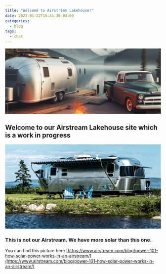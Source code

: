 ```yaml
---
title: "Welcome to Airstream Lakehouse!"
date: 2023-01-22T15:34:30-04:00
categories:
  - blog
tags:
  - chat
---
```


![banner](https://raw.githubusercontent.com/aslakehouse/aslakehouse.github.io/main/assets/images/aslhbanner.jpg)

## Welcome to our Airstream Lakehouse site which is a work in progress

![AirstreamByLake](/assets/images/postimages/AirstreamLakehouse.png)

### This is not our Airstream.  We have more solar than this one.  
You can find this picture here [https://www.airstream.com/blog/power-101-how-solar-power-works-in-an-airstream/](https://www.airstream.com/blog/power-101-how-solar-power-works-in-an-airstream/)